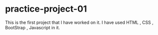 # practice-project-01
This is the first project that I have worked on it.
I have used HTML , CSS , BootStrap , Javascript in it.
